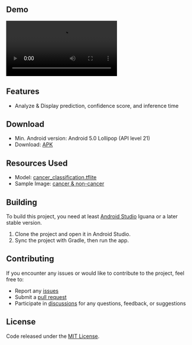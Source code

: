 ## Demo

<video src="https://github.com/user-attachments/assets/dcffd5b0-2008-415b-880c-8e4cc1296241"></video>

## Features

- Analyze & Display prediction, confidence score, and inference time

## Download

- Min. Android version: Android 5.0 Lollipop (API level 21)
- Download: [APK](https://github.com/raflizocky/Asclepius/releases)

## Resources Used

- Model: [cancer_classification.tflite](https://github.com/dicodingacademy/a663-machine-learning-android/raw/master/submission/cancer_classification.tflite)
- Sample Image: [cancer & non-cancer](https://github.com/dicodingacademy/a663-machine-learning-android/raw/master/submission/Sample%20Cancer.zip)

## Building

To build this project, you need at least [Android Studio](https://developer.android.com/studio) Iguana or a later stable version.

1. Clone the project and open it in Android Studio.
2. Sync the project with Gradle, then run the app.

## Contributing

If you encounter any issues or would like to contribute to the project, feel free to:

-   Report any [issues](https://github.com/raflizocky/Asclepius/issues)
-   Submit a [pull request](https://github.com/raflizocky/Asclepius/pulls)
-   Participate in [discussions](https://github.com/raflizocky/Asclepius/discussions) for any questions, feedback, or suggestions

## License

Code released under the [MIT License](https://github.com/raflizocky/Asclepius/blob/master/LICENSE.txt).
